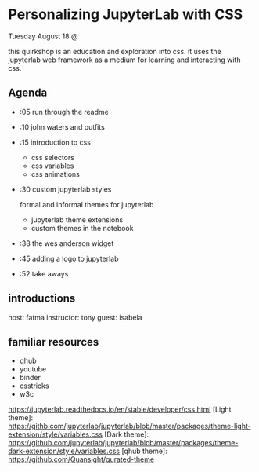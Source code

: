 # Personalizing JupyterLab with CSS

Tuesday August 18 @

this quirkshop is an education and exploration into css.
it uses the jupyterlab web framework as a medium for learning
and interacting with css.

## Agenda

* :05 run through the readme
* :10 john waters and outfits
* :15 introduction to css

    * css selectors
    * css variables
    * css animations

* :30 custom jupyterlab styles

    formal and informal themes for jupyterlab
    * jupyterlab theme extensions
    * custom themes in the notebook

* :38 the wes anderson widget
* :45 adding a logo to jupyterlab
* :52 take aways

## introductions

host: fatma
instructor: tony
guest: isabela

## familiar resources

* qhub
* youtube
* binder
* csstricks
* w3c

https://jupyterlab.readthedocs.io/en/stable/developer/css.html
[Light theme]: https://githb.com/jupyterlab/jupyterlab/blob/master/packages/theme-light-extension/style/variables.css
[Dark theme]: https://github.com/jupyterlab/jupyterlab/blob/master/packages/theme-dark-extension/style/variables.css
[qhub theme]: https://github.com/Quansight/qurated-theme